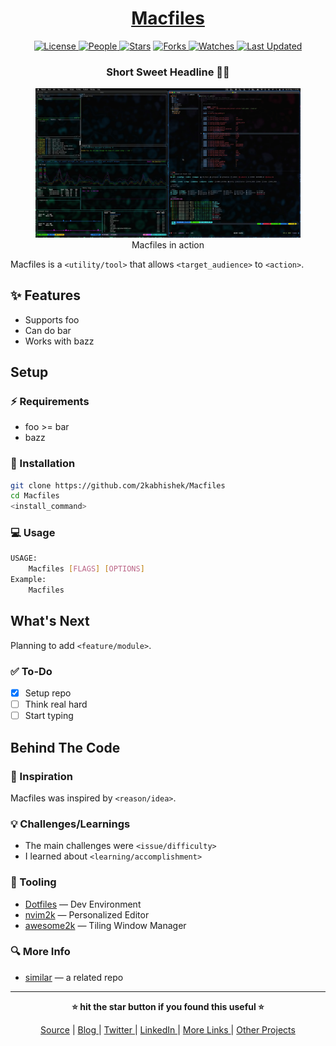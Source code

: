 <div align = "center">

<h1><a href="https://github.com/2kabhishek/Macfiles">Macfiles</a></h1>

<a href="https://github.com/2KAbhishek/Macfiles/blob/main/LICENSE">
<img alt="License" src="https://img.shields.io/github/license/2kabhishek/Macfiles?style=flat&color=eee&label="> </a>

<a href="https://github.com/2KAbhishek/Macfiles/graphs/contributors">
<img alt="People" src="https://img.shields.io/github/contributors/2kabhishek/Macfiles?style=flat&color=ffaaf2&label=People"> </a>

<a href="https://github.com/2KAbhishek/Macfiles/stargazers">
<img alt="Stars" src="https://img.shields.io/github/stars/2kabhishek/Macfiles?style=flat&color=98c379&label=Stars"></a>

<a href="https://github.com/2KAbhishek/Macfiles/network/members">
<img alt="Forks" src="https://img.shields.io/github/forks/2kabhishek/Macfiles?style=flat&color=66a8e0&label=Forks"> </a>

<a href="https://github.com/2KAbhishek/Macfiles/watchers">
<img alt="Watches" src="https://img.shields.io/github/watchers/2kabhishek/Macfiles?style=flat&color=f5d08b&label=Watches"> </a>

<a href="https://github.com/2KAbhishek/Macfiles/pulse">
<img alt="Last Updated" src="https://img.shields.io/github/last-commit/2kabhishek/Macfiles?style=flat&color=e06c75&label="> </a>

<h3>Short Sweet Headline 🎇🎉</h3>

<figure>
  <img src="images/screenshot.jpg" alt="Macfiles in action">
  <br/>
  <figcaption>Macfiles in action</figcaption>
</figure>

</div>

Macfiles is a `<utility/tool>` that allows `<target_audience>` to `<action>`.

## ✨ Features

- Supports foo
- Can do bar
- Works with bazz

## Setup

### ⚡ Requirements

- foo >= bar
- bazz

### 🚀 Installation

```bash
git clone https://github.com/2kabhishek/Macfiles
cd Macfiles
<install_command>
```

### 💻 Usage

```bash
USAGE:
    Macfiles [FLAGS] [OPTIONS]
Example:
    Macfiles
```

## What's Next

Planning to add `<feature/module>`.

### ✅ To-Do

- [x] Setup repo
- [ ] Think real hard
- [ ] Start typing

##  Behind The Code

### 🌈 Inspiration

Macfiles was inspired by `<reason/idea>`.

### 💡 Challenges/Learnings

- The main challenges were `<issue/difficulty>`
- I learned about `<learning/accomplishment>`

### 🧰 Tooling

- [Dotfiles](https://github.com/2kabhishek/Dotfiles) — Dev Environment
- [nvim2k](https://github.com/2kabhishek/nvim2k) — Personalized Editor
- [awesome2k](https://github.com/2kabhishek/awesome2k) — Tiling Window Manager

### 🔍 More Info

- [similar](https://github.com/2kabhishek/similar) — a related repo

<hr>

<div align="center">

<strong>⭐ hit the star button if you found this useful ⭐</strong><br>

<a href="https://github.com/2KAbhishek/Macfiles">Source</a>
| <a href="https://2kabhishek.github.io/blog" target="_blank">Blog </a>
| <a href="https://twitter.com/2kabhishek" target="_blank">Twitter </a>
| <a href="https://linkedin.com/in/2kabhishek" target="_blank">LinkedIn </a>
| <a href="https://2kabhishek.github.io/links" target="_blank">More Links </a>
| <a href="https://2kabhishek.github.io/projects" target="_blank">Other Projects </a>

</div>

